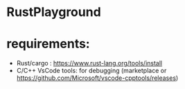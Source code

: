 # RustPlayground

# requirements: 
- Rust/cargo : https://www.rust-lang.org/tools/install
- C/C++ VsCode tools: for debugging (marketplace or https://github.com/Microsoft/vscode-cpptools/releases) 

